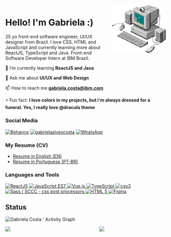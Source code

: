 <img src='https://github.com/gabrielaalvescosta/gabrielaalvescosta/blob/main/gabrielaalvescosta.gif?raw=true' alt='PC' align="right" width="170px" height="auto" />
<h1>Hello! I'm Gabriela :)</h1>
<p>25 yo front-end software engineer, UI/UX designer from Brazil. I love CSS, HTML and JavaScript and currently learning more about ReactJS, TypeScript and Java. Front-end Software Developer Intern at IBM Brazil.</p>


🌱 I’m currently learning **ReactJS and Java**

💬 Ask me about **UI/UX and Web Design**

📫 How to reach me **gabriela.costa@ibm.com**

⚡ Fun fact: **I love colors in my projects, but i'm always dressed for a funeral. Yes, I really love @dracula theme**


### Social Media
<p>
<a href="https://www.behance.net/gabrielaalvescosta" target="blank"><img align="center" src="https://img.shields.io/badge/Behance-0054F7?style=for-the-badge&logo=behance&logoColor=white" alt="Behance" /></a>  <a href="https://linkedin.com/in/gabrielaalvescosta" target="blank"><img align="center" src="https://img.shields.io/badge/LinkedIn-0077B5?style=for-the-badge&logo=linkedin&logoColor=white" alt="gabrielaalvescosta" /></a>  <a href="https://api.whatsapp.com/send?phone=5511957914246" target="blank"><img align="center" src="https://img.shields.io/badge/WhatsApp-25D366?style=for-the-badge&logo=whatsapp&logoColor=white" alt="WhatsApp" /></a> 
</p>


### My Resume (CV)
* [Resume in English (EN)](https://github.com/gabrielaalvescosta/gabrielaalvescosta/blob/main/resumes/gabriela-costa-software-engineer-en.pdf)
* [Resume in Portuguese (PT-BR)](https://github.com/gabrielaalvescosta/gabrielaalvescosta/blob/main/resumes/gabriela-costa-software-engineer-pt-br.pdf)


### Languages and Tools
<a href="https://pt-br.reactjs.org/" target="_blank" rel="noreferrer"> <img src="https://img.shields.io/badge/React-20232A?style=for-the-badge&logo=react&logoColor=61DAFB" alt="ReactJS" /></a> <a href="https://developer.mozilla.org/pt-BR/docs/Web/JavaScript/" target="_blank" rel="noreferrer"> <img src="https://img.shields.io/badge/JavaScript-323330?style=for-the-badge&logo=javascript&logoColor=F7DF1E" alt="JavaScript ES7"/> </a> <a href="https://vuejs.org/" target="_blank" rel="noreferrer"> <img src="https://img.shields.io/badge/Vue.js-35495E?style=for-the-badge&logo=vuedotjs&logoColor=4FC08D" alt="Vue.js"/> </a> <a href="https://www.typescriptlang.org/" target="_blank" rel="noreferrer"> <img src="https://img.shields.io/badge/TypeScript-007ACC?style=for-the-badge&logo=typescript&logoColor=white" alt="TypeScript" /> </a> <a href="https://www.w3schools.com/css/" target="_blank" rel="noreferrer"> <img src="https://img.shields.io/badge/CSS3-1572B6?style=for-the-badge&logo=css3&logoColor=white" alt="css3"/> </a> <a href="https://sass-lang.com/documentation/syntax" target="_blank" rel="noreferrer"> <img src="https://img.shields.io/badge/Sass-CC6699?style=for-the-badge&logo=sass&logoColor=white" alt="Sass  / SCCC - css post processors"/> </a> <a href="https://developer.mozilla.org/pt-BR/docs/Web/HTML/Element" target="_blank" rel="noreferrer"> <img src="https://img.shields.io/badge/HTML5-E34F26?style=for-the-badge&logo=html5&logoColor=white" alt="HTML 5"/> </a> <a href="https://www.figma.com/" target="_blank" rel="noreferrer"> <img src="https://img.shields.io/badge/Figma-F24E1E?style=for-the-badge&logo=figma&logoColor=white" alt="Figma" /> </a>
<h2> Status</h2>

![Gabriela Costa ' Activity Graph](https://activity-graph.herokuapp.com/graph?username=gabrielaalvescosta&custom_title=Gabriela%20Contribution%20Graph&theme=dracula&bg_color=282A36&hide_border=true&line=C6538C&point=F1E05A)

<p style="display:flex; justify-content: space-between;">
   <img width="57.5%"  src="https://github-readme-stats.vercel.app/api?username=gabrielaalvescosta&show_icons=true&theme=dracula&hide_border=true" />
    <img width="41.5%" src="https://github-readme-stats.vercel.app/api/top-langs?username=gabrielaalvescosta&show_icons=true&theme=dracula&hide_border=true&locale=en&langs_count=8&layout=compact" />
  </a>
</p>
<br>

